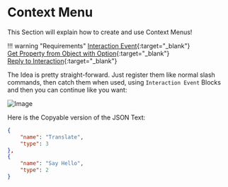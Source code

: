 # Context Menu
This Section will explain how to create and use Context Menus!

!!! warning "Requirements"
    [Interaction Event](https://blocks.dbb.software/Blocks/interaction_event.js){:target="_blank"}  
    [Get Property from Object with Option](https://blocks.dbb.software/Blocks/get_property_from_object_option.js){:target="_blank"}  
    [Reply to Interaction](https://blocks.dbb.software/Blocks/reply_interaction.js){:target="_blank"}  

The Idea is pretty straight-forward. Just register them like normal slash commands, then catch them when used, using `Interaction Event` Blocks and then you can continue like you want:  

![Image](https://media.discordapp.net/attachments/601468097551138851/1091723230911402024/image.png)

Here is the Copyable version of the JSON Text:
``` json
{
    "name": "Translate",
    "type": 3
},
{
    "name": "Say Hello",
    "type": 2
}
```